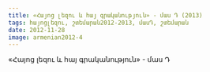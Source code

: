 ```yaml
---
title: «Հայոց լեզու և հայ գրականություն» - մաս Դ (2013)
tags: հայոցլեզու, շտեմարան2012-2013, մասԴ, շտեմարան
date: 2012-11-28
image: armenian2012-4
---
```



«Հայոց լեզու և հայ գրականություն» - մաս Դ
